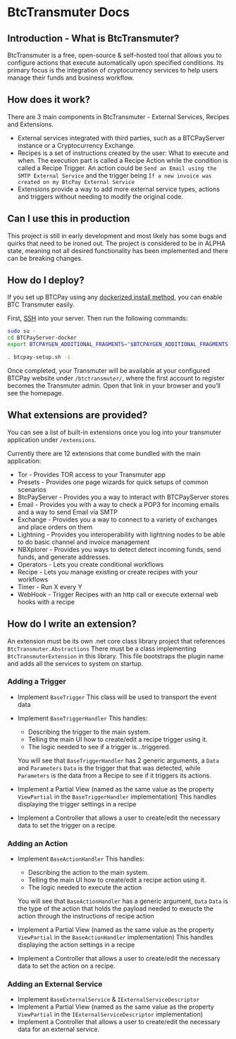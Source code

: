 # BtcTransmuter Docs

## Introduction - What is BtcTransmuter?

BtcTransmuter is a free, open-source & self-hosted tool that allows you to configure actions that execute automatically upon specified conditions. Its primary focus is the integration of cryptocurrency services to help users manage their funds and business workflow.

## How does it work?
There are 3 main components in BtcTransmuter - External Services, Recipes and Extensions. 

* External services integrated with third parties, such as a BTCPayServer instance or a Cryptocurrency Exchange.
* Recipes is a set of instructions created by the user: What to execute and when. The execution part is called a Recipe Action while the condition is called a Recipe Trigger. An action could be `Send an Email using the SMTP External Service` and the trigger being `If a new invoice was created on my BtcPay External Service`
* Extensions provide a way to add more external service types, actions and triggers without needing to modify the original code.

## Can I use this in production
This project is still in early development and most likely has some bugs and quirks that need to be ironed out. The project is considered to be in ALPHA state, meaning not all desired functionality has been implemented and there can be breaking changes.

## How do I deploy?

If you set up BTCPay using any [dockerized install method](https://docs.btcpayserver.org/deployment/dockerdeployment), you can enable BTC Transmuter easily. 

First, [SSH](https://github.com/JeffVandrewJr/patron/blob/master/SSH.md) into your server.
Then run the following commands:
```bash
sudo su -
cd BTCPayServer-docker
export BTCPAYGEN_ADDITIONAL_FRAGMENTS="$BTCPAYGEN_ADDITIONAL_FRAGMENTS;opt-add-btctransmuter"

. btcpay-setup.sh -i
```

Once completed, your Transmuter will be available at your configured BTCPay website under `/btctransmuter/`, where the first account to register becomes the Transmuter admin. Open that link in your browser and you’ll see the homepage.

## What extensions are provided?

You can see a list of built-in extensions once you log into your transmuter application under `/extensions`.

Currently there are 12 extensions that come bundled with the main application:
* Tor - Provides TOR access to your Transmuter app
* Presets - Provides one page wizards for quick setups of common scenarios
* BtcPayServer - Provides you a way to interact with BTCPayServer stores
* Email - Provides you with a way to check a POP3 for incoming emails and a way to send Email via SMTP
* Exchange - Provides you a way to connect to a variety of exchanges and place orders on them
* Lightning - Provides you interoperability with lightning nodes to be able to do basic channel and invoice management 
* NBXplorer - Provides you ways to detect detect incoming funds, send funds, and generate addresses.
* Operators - Lets you create conditional workflows
* Recipe - Lets you manage existing or create recipes with your workflows
* Timer - Run X every Y
* WebHook - Trigger Recipes with an http call or execute external web hooks with a recipe

## How do I write an extension?

An extension must be its own .net core class library project that references `BtcTransmuter.Abstractions`
There must be a class implementing `BtcTransmuterExtension` in this library. This file bootstraps the plugin name and adds all the services to system on startup.

### Adding a Trigger

* Implement `BaseTrigger` This class will be used to transport the event data
* Implement `BaseTriggerHandler` This handles:
  * Describing the trigger to the main system. 
  * Telling the main UI how to create/edit a recipe trigger using it.
  * The logic needed to see if a trigger is...triggered.
  
  You will see that `BaseTriggerHandler` has 2 generic arguments, a `Data` and `Parameters`
   `Data` is the trigger that that was detected, while `Parameters` is the data from a Recipe to see if it triggers its actions. 
* Implement a Partial View (named as the same value as the property `ViewPartial` in the `BaseTriggerHandler` implementation)
  This handles displaying the trigger settings in a recipe
* Implement a Controller that allows a user to create/edit the necessary data to set the trigger on a recipe.

### Adding an Action
* Implement `BaseActionHandler` This handles:
  * Describing the action to the main system. 
  * Telling the main UI how to create/edit a recipe action using it.
  * The logic needed to execute the action
  
  You will see that `BaseActionHandler` has a generic argument, `Data`
   `Data` is the type of the action that holds the payload needed to exeucte the action through the instructions of recipe action
* Implement a Partial View (named as the same value as the property `ViewPartial` in the `BaseActionHandler` implementation)
  This handles displaying the action settings in a recipe
* Implement a Controller that allows a user to create/edit the necessary data to set the action on a recipe.


### Adding an External Service
* Implement `BaseExternalService` & `IExternalServiceDescriptor`
* Implement a Partial View (named as the same value as the property `ViewPartial` in the `IExternalServiceDescriptor` implementation)
* Implement a Controller that allows a user to create/edit the necessary data for an external service.
